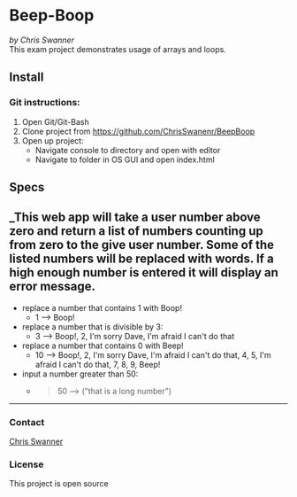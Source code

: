 # Beep-Boop
_by Chris Swanner_  
This exam project demonstrates usage of arrays and loops.
## Install
### Git instructions:
1. Open Git/Git-Bash
2. Clone project from https://github.com/ChrisSwanenr/BeepBoop
3. Open up project:
    * Navigate console to directory and open with editor
    * Navigate to folder in OS GUI and open index.html
## Specs
_This web app will take a user number above zero and return a list of numbers counting up from zero to the give user number. Some of the listed numbers will be replaced with words. If a high enough number is entered it will display an error message.
---
* replace a number that contains 1 with Boop!
    * 1 --> Boop!  
* replace a number that is divisible by 3:
    * 3 --> Boop!, 2, I'm sorry Dave, I'm afraid I can't do that
* replace a number that contains 0 with Beep!
    * 10 --> Boop!, 2, I'm sorry Dave, I'm afraid I can't do that, 4, 5, I'm afraid I can't do that, 7, 8, 9, Beep!
* input a number greater than 50:
    * >50 --> ("that is a long number")
---
### Contact
[Chris Swanner](https://github.com/ChrisSwanenr)
### License
This project is open source
